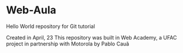 # Web-Aula

Hello World repository for Git tutorial

Created in April, 23
This repository was built in Web Academy, a UFAC project in partnership with Motorola by Pablo Cauã